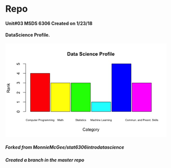 # Repo
#### Unit#03 MSDS 6306 Created on 1/23/18
#### DataScience Profile.
![alt text](https://github.com/pmsn23/testrepo/blob/master/DataScienceProfile.jpeg)
##### Forked from MonnieMcGee/stat6306introdatascience
##### Created a branch in the master repo

